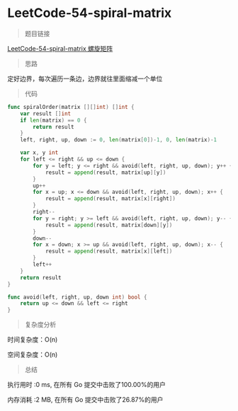 # LeetCode-54-spiral-matrix

>题目链接

[LeetCode-54-spiral-matrix 螺旋矩阵](https://leetcode-cn.com/problems/spiral-matrix/)

>思路

定好边界，每次遍历一条边，边界就往里面缩减一个单位

>代码

```go
func spiralOrder(matrix [][]int) []int {
	var result []int
	if len(matrix) == 0 {
		return result
	}
	left, right, up, down := 0, len(matrix[0])-1, 0, len(matrix)-1

	var x, y int
	for left <= right && up <= down {
		for y = left; y <= right && avoid(left, right, up, down); y++ {
			result = append(result, matrix[up][y])
		}
		up++
		for x = up; x <= down && avoid(left, right, up, down); x++ {
			result = append(result, matrix[x][right])
		}
		right--
		for y = right; y >= left && avoid(left, right, up, down); y-- {
			result = append(result, matrix[down][y])
		}
		down--
		for x = down; x >= up && avoid(left, right, up, down); x-- {
			result = append(result, matrix[x][left])
		}
		left++
	}
	return result
}

func avoid(left, right, up, down int) bool {
	return up <= down && left <= right
}

```

>复杂度分析

时间复杂度：O(n)

空间复杂度：O(n)

>总结


执行用时 :0 ms, 在所有 Go 提交中击败了100.00%的用户

内存消耗 :2 MB, 在所有 Go 提交中击败了26.87%的用户
